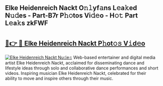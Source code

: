 ## Elke Heidenreich Nackt O𝚗𝚕yf𝚊ns L𝚎a𝚔ed N𝚞𝚍es - Part-B7r P𝚑𝚘tos Vi𝚍𝚎o - H𝚘𝚝 Part L𝚎a𝚔s zkFWF

# <h2><a href="http://kf4o0y2.oniu.top/?m=Elke+Heidenreich+Nackt">🔗👉 🔴 Elke Heidenreich Nackt P𝚑ot𝚘𝚜 V𝚒d𝚎o</a></h2>

[![Elke Heidenreich Nackt Nu𝚍e𝚜](https://i.imgur.com/0qMVB7G.gif)](http://kf4o0y2.oniu.top/?m=Elke+Heidenreich+Nackt)
Web-based entertainer and digital media artist Elke Heidenreich Nackt, acclaimed for disseminating dance and lifestyle ideas through solo and collaborative dance performances and short videos. Inspiring musician Elke Heidenreich Nackt, celebrated for their ability to move and inspire others through their music.  
